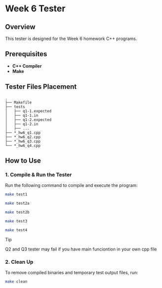 # Week 6 Tester

## Overview
This tester is designed for the Week 6 homework C++ programs. 
 
## Prerequisites
- **C++ Compiler**
- **Make**

## Tester Files Placement
```
.
├── Makefile
├── tests
│   ├── q1-1.expected
│   ├── q1-1.in
│   ├── q1-2.expected
│   ├── q1-2.in
│   ├── ...
├── *_hw6_q1.cpp
├── *_hw6_q2.cpp
├── *_hw6_q3.cpp
└── *_hw6_q4.cpp
```

## How to Use

### 1. Compile & Run the Tester
Run the following command to compile and execute the program:
```bash
make test1
```
```bash
make test2a
```
```bash
make test2b
```
```bash
make test3
```
```bash
make test4
```

> [!TIP]
> Q2 and Q3 tester may fail if you have main funciontion in your own cpp file


### 2. Clean Up
To remove compiled binaries and temporary test output files, run:
```bash
make clean
```
